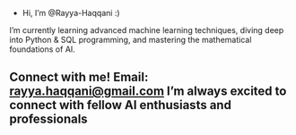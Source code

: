 - Hi, I’m @Rayya-Haqqani :)

I’m currently learning advanced machine learning techniques, diving deep into Python & SQL programming, and mastering the mathematical foundations of AI. 

Connect with me!
Email: rayya.haqqani@gmail.com 
I’m always excited to connect with fellow AI enthusiasts and professionals 
-
<!---
Rayya-Haqqani/Rayya-Haqqani is a ✨ special ✨ repository because its `README.md` (this file) appears on your GitHub profile.
You can click the Preview link to take a look at your changes.
--->

